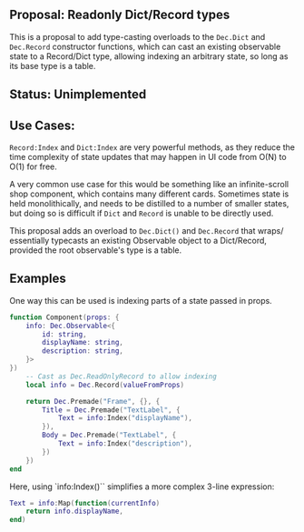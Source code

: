## Proposal: Readonly Dict/Record types

This is a proposal to add type-casting overloads to the `Dec.Dict` and
`Dec.Record` constructor functions, which can cast an existing observable state
to a Record/Dict type, allowing indexing an arbitrary state, so long as its base
type is a table.

## Status: Unimplemented

## Use Cases:

`Record:Index` and `Dict:Index` are very powerful methods, as they reduce the
time complexity of state updates that may happen in UI code from O(N) to O(1)
for free.

A very common use case for this would be something like an infinite-scroll shop
component, which contains many different cards. Sometimes state is held
monolithically, and needs to be distilled to a number of smaller states, but
doing so is difficult if `Dict` and `Record` is unable to be directly used.

This proposal adds an overload to `Dec.Dict()` and `Dec.Record` that wraps/
essentially typecasts an existing Observable object to a Dict/Record, provided
the root observable's type is a table.

## Examples

One way this can be used is indexing parts of a state passed in props.
```lua
function Component(props: {
    info: Dec.Observable<{
        id: string,
        displayName: string,
        description: string,
    }>
})
    -- Cast as Dec.ReadOnlyRecord to allow indexing
    local info = Dec.Record(valueFromProps)

    return Dec.Premade("Frame", {}, {
        Title = Dec.Premade("TextLabel", {
            Text = info:Index("displayName"),
        }),
        Body = Dec.Premade("TextLabel", {
            Text = info:Index("description"),
        })
    })
end
```

Here, using `info:Index()`` simplifies a more complex 3-line expression:
```lua
Text = info:Map(function(currentInfo)
    return info.displayName,
end)
```